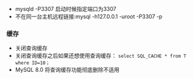 - mysqld -P3307 启动时候指定端口为3307
- 不在同一台主机远程链接:mysql -h127.0.0.1 -uroot -P3307 -p

### 缓存
- 关闭查询缓存
- 关闭查询缓存之后如果还想使用查询缓存： ```select SQL_CACHE * from T where ID=10；```
- MySQL 8.0 将查询缓存功能彻底删除不适用